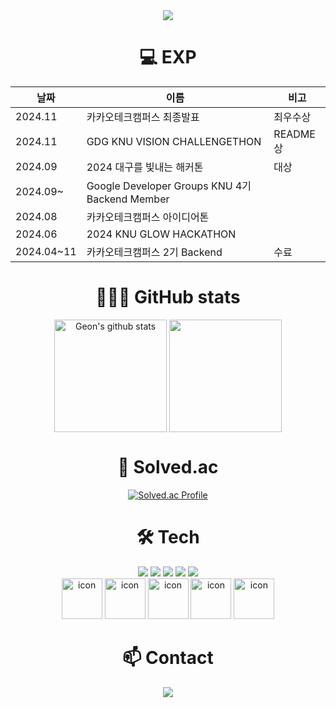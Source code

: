 
<div align="center">
    

<img src="https://capsule-render.vercel.app/api?type=rounded&color=timeGradient&text=Welcome%20to%20Geon's%20GitHub%20👋&animation=twinkling&fontSize=40&fontAlignY=50&fontAlign=50&height=180" />

# 💻 EXP

| 날짜 | 이름 | 비고 | 
|----|----|----|
| 2024.11 |카카오테크캠퍼스 최종발표|최우수상|
| 2024.11 |GDG KNU VISION CHALLENGETHON|README상|
| 2024.09 |2024 대구를 빛내는 해커톤|대상|
| 2024.09~ |Google Developer Groups KNU 4기 Backend Member| |
| 2024.08 |카카오테크캠퍼스 아이디어톤| |
| 2024.06 |2024 KNU GLOW HACKATHON| |
| 2024.04~11 |카카오테크캠퍼스 2기 Backend|수료|



# 👨🏻‍💻 GitHub stats

<div>
    <a href="https://github.com/gunGeongun"><img align="center" style="height:180px" src="https://github-readme-stats.vercel.app/api?username=gunGeongun&show_icons=true&include_all_commits=true&hide_border=true&bg_color=30,7F7FD5,86A8E7,91eae4&title_color=fff&text_color=fff" alt="Geon's github stats" /></a>
    <a href="https://github.com/gunGeongun"><img align="center" style="height:180px" src="https://github-readme-stats.vercel.app/api/top-langs/?username=gunGeongun&layout=compact&hide_border=true&bg_color=30,91eae4,86A8E7&title_color=fff&text_color=fff&hide=javascript,EJS,css,html" /></a> 
</div>




# 🏅 Solved.ac
[![Solved.ac Profile](http://mazassumnida.wtf/api/v2/generate_badge?boj=kk6696)](https://solved.ac/kk6696/)

# 🛠️ Tech

<img src="https://img.shields.io/badge/Java-007396?style=for-the-badge&logo=Java&logoColor=white"> 
<img src="https://img.shields.io/badge/Spring Boot-6DB33F?style=for-the-badge&logo=spring boot&logoColor=white"> 
<img src="https://img.shields.io/badge/mysql-4479A1?style=for-the-badge&logo=mysql&logoColor=white">
<img src="https://img.shields.io/badge/git-F05032?style=for-the-badge&logo=git&logoColor=white">
<img src="https://img.shields.io/badge/github-181717?style=for-the-badge&logo=github&logoColor=white">

<div>
    <img src="https://techstack-generator.vercel.app/java-icon.svg" alt="icon" width="65" height="65" />
    <img src="https://techstack-generator.vercel.app/mysql-icon.svg" alt="icon" width="65" height="65" />
    <img src="https://techstack-generator.vercel.app/github-icon.svg" alt="icon" width="65" height="65" />
    <img src="https://techstack-generator.vercel.app/aws-icon.svg" alt="icon" width="65" height="65" />
    <img src="https://techstack-generator.vercel.app/docker-icon.svg" alt="icon" width="65" height="65" />
</div>



# 📫 Contact
<a href="https://geonit.tistory.com/">
    <img src="https://img.shields.io/badge/Tistory-F05032?style=for-the-badge&logo=tistory&logoColor=white" />
</a>
</div>
